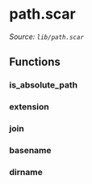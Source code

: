 # path.scar

*Source: `lib/path.scar`*

## Functions

### is_absolute_path

### extension

### join

### basename

### dirname


